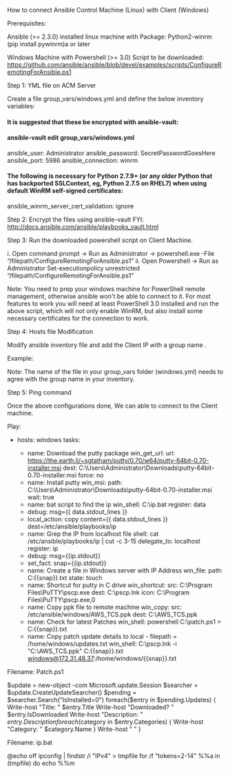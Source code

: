 How to connect Ansible Control Machine (Linux) with Client (Windows)

Prerequisites:

Ansible (>= 2.3.0) installed linux machine with
Package: Python2-winrm (pip install pywinrm)a or later

Windows Machine with Powershell (>= 3.0)
Script to be downloaded: https://github.com/ansible/ansible/blob/devel/examples/scripts/ConfigureRemotingForAnsible.ps1
      

Step 1: YML file on ACM Server

Create a file group_vars/windows.yml and define the below inventory variables:

#### It is suggested that these be encrypted with ansible-vault:
#### ansible-vault edit group_vars/windows.yml

ansible_user: Administrator
ansible_password: SecretPasswordGoesHere
ansible_port: 5986
ansible_connection: winrm
#### The following is necessary for Python 2.7.9+ (or any older Python that has backported SSLContext, eg, Python 2.7.5 on RHEL7) when using default WinRM self-signed certificates: #####
ansible_winrm_server_cert_validation: ignore

Step 2:  Encrypt the files using ansible-vault 
FYI: http://docs.ansible.com/ansible/playbooks_vault.html

Step 3: Run the downloaded powershell script on Client Machine.

  i. Open command prompt -> Run as Administrator -> powershell.exe -File “/filepath/ConfigureRemotingForAnsible.ps1”
  ii. Open Powershell -> Run as Administrator 
Set-executionpolicy unrestricted
“/filepath/ConfigureRemotingForAnsible.ps1”


Note:
You need to prep your windows machine for PowerShell remote management, otherwise ansible won't be able to connect to it. For most features to work you will need at least PowerShell 3.0 installed and run the above script, which will not only enable WinRM, but also install some necessary certificates for the connection to work.


Step 4: Hosts file Modification

Modify ansible inventory file and add the Client IP with a group name .

Example:


Note: The name of the file in your group_vars folder (windows.yml) needs to agree with the group name in your inventory.



Step 5: Ping command

Once the above configurations done, We can able to connect to the Client machine. 













Play:

- hosts: windows
  tasks:

   - name: Download the putty package
 	win_get_url:
  	url: https://the.earth.li/~sgtatham/putty/0.70/w64/putty-64bit-0.70-installer.msi
  	dest: C:\Users\Administrator\Downloads\putty-64bit-0.70-installer.msi
  	force: no
   - name: Install putty
 	win_msi:
  	path: C:\Users\Administrator\Downloads\putty-64bit-0.70-installer.msi
  	wait: true
   - name: bat script to find the ip
  	win_shell: C:\ip.bat
  	register: data
	- debug: msg={{ data.stdout_lines }}
	- local_action: copy content={{ data.stdout_lines }} dest=/etc/ansible/playbooks/ip
	- name: Grep the IP from localhost file
  	shell: cat /etc/ansible/playbooks/ip | cut -c 3-15
  	delegate_to: localhost
  	register: ip
	- debug: msg={{ip.stdout}}
	- set_fact: snap={{ip.stdout}}
	- name: Create a file in Windows server with IP Address
  	win_file:
   	path: C:\{{snap}}.txt
   	state: touch
   - name: Shortcut for putty in C drive
 	win_shortcut:
  	src: C:\Program Files\PuTTY\pscp.exe
  	dest: C:\pscp.lnk
  	icon: C:\Program Files\PuTTY\pscp.exe,0
   - name: Copy ppk file to remote machine
 	win_copy:
  	src: /etc/ansible/windows/AWS_TCS.ppk
  	dest: C:\AWS_TCS.ppk
   - name: Check for latest Patches
 	win_shell: powershell C:\patch.ps1 > C:\{{snap}}.txt
   - name: Copy patch update details to local - filepath = /home/windows/updates.txt
 	win_shell: C:\pscp.lnk -i "C:\AWS_TCS.ppk" C:\{{snap}}.txt windows@172.31.48.37:/home/windows/{{snap}}.txt


Filename: Patch.ps1

$update = new-object -com Microsoft.update.Session
$searcher = $update.CreateUpdateSearcher()
$pending = $searcher.Search("IsInstalled=0")
foreach($entry in $pending.Updates)
{
	Write-host "Title: " $entry.Title
	Write-host "Downloaded? " $entry.IsDownloaded
	Write-host "Description: " $entry.Description
	foreach($category in $entry.Categories)
	{
    	Write-host "Category: " $category.Name
	}
	Write-host " "
}



Filename: ip.bat

@echo off
ipconfig | findstr /i "IPv4" > tmpfile
for /f "tokens=2-14" %%a in (tmpfile) do echo %%m 


